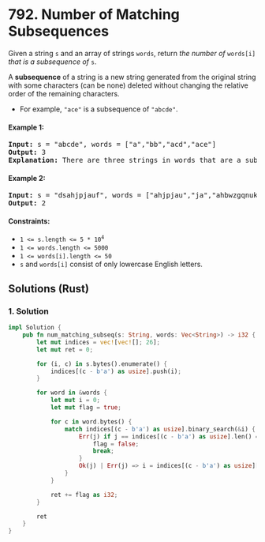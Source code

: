 # 792. Number of Matching Subsequences
Given a string `s` and an array of strings `words`, return *the number of* `words[i]` *that is a subsequence of* `s`.

A **subsequence** of a string is a new string generated from the original string with some characters (can be none) deleted without changing the relative order of the remaining characters.

* For example, `"ace"` is a subsequence of `"abcde"`.

#### Example 1:
<pre>
<strong>Input:</strong> s = "abcde", words = ["a","bb","acd","ace"]
<strong>Output:</strong> 3
<strong>Explanation:</strong> There are three strings in words that are a subsequence of s: "a", "acd", "ace".
</pre>

#### Example 2:
<pre>
<strong>Input:</strong> s = "dsahjpjauf", words = ["ahjpjau","ja","ahbwzgqnuk","tnmlanowax"]
<strong>Output:</strong> 2
</pre>

#### Constraints:
* <code>1 <= s.length <= 5 * 10<sup>4</sup></code>
* `1 <= words.length <= 5000`
* `1 <= words[i].length <= 50`
* `s` and `words[i]` consist of only lowercase English letters.

## Solutions (Rust)

### 1. Solution
```Rust
impl Solution {
    pub fn num_matching_subseq(s: String, words: Vec<String>) -> i32 {
        let mut indices = vec![vec![]; 26];
        let mut ret = 0;

        for (i, c) in s.bytes().enumerate() {
            indices[(c - b'a') as usize].push(i);
        }

        for word in &words {
            let mut i = 0;
            let mut flag = true;

            for c in word.bytes() {
                match indices[(c - b'a') as usize].binary_search(&i) {
                    Err(j) if j == indices[(c - b'a') as usize].len() => {
                        flag = false;
                        break;
                    }
                    Ok(j) | Err(j) => i = indices[(c - b'a') as usize][j] + 1,
                }
            }

            ret += flag as i32;
        }

        ret
    }
}
```
